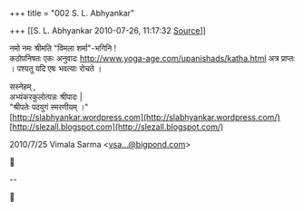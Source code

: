 +++
title = "002 S. L. Abhyankar"

+++
[[S. L. Abhyankar	2010-07-26, 11:17:32 [Source](https://groups.google.com/g/samskrita/c/98DQ0XpqFII)]]



नमो नमः श्रीमति "विमला शर्मा"-भगिनि !  
कठोपनिषतः एकः अनुवादः <http://www.yoga-age.com/upanishads/katha.html> अत्र प्राप्तः । पश्यतु यदि एषः भवत्याः रोचते ।

  
सस्नेहम् ,  
अभ्यंकरकुलोत्पन्नः श्रीपादः \|  
"श्रीपतेः पदयुगं स्मरणीयम् ।"  
[http://slabhyankar.wordpress.com](http://slabhyankar.wordpress.com/)  
[http://slezall.blogspot.com](http://slezall.blogspot.com/)  
  

2010/7/25 Vimala Sarma \<[vsa...@bigpond.com]()\>



  
  
  
--  




